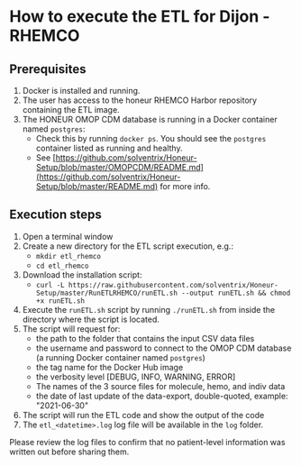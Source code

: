 # How to execute the ETL for Dijon - RHEMCO

## Prerequisites
1. Docker is installed and running.
2. The user has access to the honeur RHEMCO Harbor repository containing the ETL image.
3. The HONEUR OMOP CDM database is running in a Docker container named `postgres`:
    * Check this by running `docker ps`. You should see the `postgres` container listed as running and healthy.
    * See [https://github.com/solventrix/Honeur-Setup/blob/master/OMOPCDM/README.md](https://github.com/solventrix/Honeur-Setup/blob/master/README.md) for more info.

## Execution steps
1. Open a terminal window 
2. Create a new directory for the ETL script execution, e.g.:
   * `mkdir etl_rhemco`
   * `cd etl_rhemco`
2. Download the installation script:
    * `curl -L https://raw.githubusercontent.com/solventrix/Honeur-Setup/master/RunETLRHEMCO/runETL.sh --output runETL.sh && chmod +x runETL.sh`
3. Execute the `runETL.sh` script by running `./runETL.sh` from inside the directory where the script is located.
4. The script will request for:
    * the path to the folder that contains the input CSV data files
    * the username and password to connect to the OMOP CDM database (a running Docker container named `postgres`)
    * the tag name for the Docker Hub image
    * the verbosity level [DEBUG, INFO, WARNING, ERROR]
    * The names of the 3 source files for molecule, hemo, and indiv data
    * the date of last update of the data-export, double-quoted, example: "2021-06-30"
5. The script will run the ETL code and show the output of the code
7. The `etl_<datetime>.log` log file will be available in the `log` folder. 

Please review the log files to confirm that no patient-level information was written out before sharing them.
